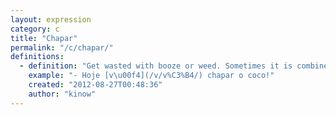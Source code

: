 ```yaml
---
layout: expression
category: c
title: "Chapar"
permalink: "/c/chapar/"
definitions:
  - definition: "Get wasted with booze or weed. Sometimes it is combined with coco (coconuts)."
    example: "- Hoje [v\u00f4](/v/v%C3%B4/) chapar o coco!"
    created: "2012-08-27T00:48:36"
    author: "kinow"
---
```

